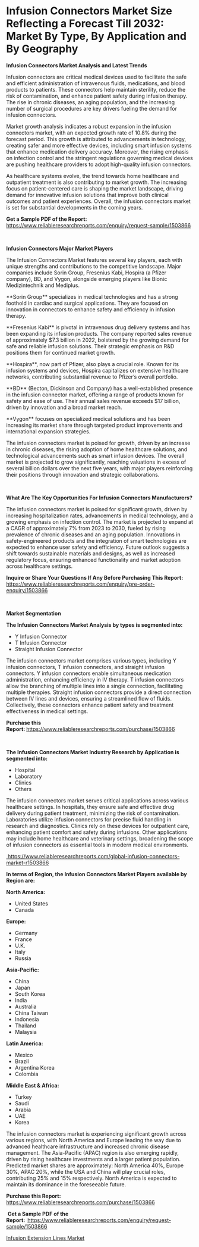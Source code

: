 <p><h1>Infusion Connectors Market Size Reflecting a Forecast Till 2032: Market By Type, By Application and By Geography</h1></p><p><strong>Infusion Connectors Market Analysis and Latest Trends</strong></p>
<p><p>Infusion connectors are critical medical devices used to facilitate the safe and efficient administration of intravenous fluids, medications, and blood products to patients. These connectors help maintain sterility, reduce the risk of contamination, and enhance patient safety during infusion therapy. The rise in chronic diseases, an aging population, and the increasing number of surgical procedures are key drivers fueling the demand for infusion connectors.</p><p>Market growth analysis indicates a robust expansion in the infusion connectors market, with an expected growth rate of 10.8% during the forecast period. This growth is attributed to advancements in technology, creating safer and more effective devices, including smart infusion systems that enhance medication delivery accuracy. Moreover, the rising emphasis on infection control and the stringent regulations governing medical devices are pushing healthcare providers to adopt high-quality infusion connectors. </p><p>As healthcare systems evolve, the trend towards home healthcare and outpatient treatment is also contributing to market growth. The increasing focus on patient-centered care is shaping the market landscape, driving demand for innovative infusion solutions that improve both clinical outcomes and patient experiences. Overall, the infusion connectors market is set for substantial developments in the coming years.</p></p>
<p><strong>Get a Sample PDF of the Report:&nbsp;</strong> <a href="https://www.reliableresearchreports.com/enquiry/request-sample/1503866?utm_campaign=2219&utm_medium=2&utm_source=Github&utm_content=ia&utm_term=23032025&utm_id=infusion-connectors">https://www.reliableresearchreports.com/enquiry/request-sample/1503866</a></p>
<p>&nbsp;</p>
<p><strong>Infusion Connectors Major Market Players</strong></p>
<p><p>The Infusion Connectors Market features several key players, each with unique strengths and contributions to the competitive landscape. Major companies include Sorin Group, Fresenius Kabi, Hospira (a Pfizer company), BD, and Vygon, alongside emerging players like Bionic Medizintechnik and Mediplus.</p><p>**Sorin Group** specializes in medical technologies and has a strong foothold in cardiac and surgical applications. They are focused on innovation in connectors to enhance safety and efficiency in infusion therapy.</p><p>**Fresenius Kabi** is pivotal in intravenous drug delivery systems and has been expanding its infusion products. The company reported sales revenue of approximately $7.3 billion in 2022, bolstered by the growing demand for safe and reliable infusion solutions. Their strategic emphasis on R&D positions them for continued market growth.</p><p>**Hospira**, now part of Pfizer, also plays a crucial role. Known for its infusion systems and devices, Hospira capitalizes on extensive healthcare networks, contributing substantial revenue to Pfizer’s overall portfolio.</p><p>**BD** (Becton, Dickinson and Company) has a well-established presence in the infusion connector market, offering a range of products known for safety and ease of use. Their annual sales revenue exceeds $17 billion, driven by innovation and a broad market reach.</p><p>**Vygon** focuses on specialized medical solutions and has been increasing its market share through targeted product improvements and international expansion strategies.</p><p>The infusion connectors market is poised for growth, driven by an increase in chronic diseases, the rising adoption of home healthcare solutions, and technological advancements such as smart infusion devices. The overall market is projected to grow significantly, reaching valuations in excess of several billion dollars over the next five years, with major players reinforcing their positions through innovation and strategic collaborations.</p></p>
<p>&nbsp;</p>
<p><strong>What Are The Key Opportunities For Infusion Connectors Manufacturers?</strong></p>
<p><p>The infusion connectors market is poised for significant growth, driven by increasing hospitalization rates, advancements in medical technology, and a growing emphasis on infection control. The market is projected to expand at a CAGR of approximately 7% from 2023 to 2030, fueled by rising prevalence of chronic diseases and an aging population. Innovations in safety-engineered products and the integration of smart technologies are expected to enhance user safety and efficiency. Future outlook suggests a shift towards sustainable materials and designs, as well as increased regulatory focus, ensuring enhanced functionality and market adoption across healthcare settings.</p></p>
<p><strong>Inquire or Share Your Questions If Any Before Purchasing This Report:</strong> <a href="https://www.reliableresearchreports.com/enquiry/pre-order-enquiry/1503866?utm_campaign=2219&utm_medium=2&utm_source=Github&utm_content=ia&utm_term=23032025&utm_id=infusion-connectors">https://www.reliableresearchreports.com/enquiry/pre-order-enquiry/1503866</a></p>
<p>&nbsp;</p>
<p><strong>Market Segmentation</strong></p>
<p><strong>The Infusion Connectors Market Analysis by types is segmented into:</strong></p>
<p><ul><li>Y Infusion Connector</li><li>T Infusion Connector</li><li>Straight Infusion Connector</li></ul></p>
<p><p>The infusion connectors market comprises various types, including Y infusion connectors, T infusion connectors, and straight infusion connectors. Y infusion connectors enable simultaneous medication administration, enhancing efficiency in IV therapy. T infusion connectors allow the branching of multiple lines into a single connection, facilitating multiple therapies. Straight infusion connectors provide a direct connection between IV lines and devices, ensuring a streamlined flow of fluids. Collectively, these connectors enhance patient safety and treatment effectiveness in medical settings.</p></p>
<p><strong>Purchase this Report:&nbsp;</strong><a href="https://www.reliableresearchreports.com/purchase/1503866?utm_campaign=2219&utm_medium=2&utm_source=Github&utm_content=ia&utm_term=23032025&utm_id=infusion-connectors">https://www.reliableresearchreports.com/purchase/1503866</a></p>
<p>&nbsp;</p>
<p><strong>The Infusion Connectors Market Industry Research by Application is segmented into:</strong></p>
<p><ul><li>Hospital</li><li>Laboratory</li><li>Clinics</li><li>Others</li></ul></p>
<p><p>The infusion connectors market serves critical applications across various healthcare settings. In hospitals, they ensure safe and effective drug delivery during patient treatment, minimizing the risk of contamination. Laboratories utilize infusion connectors for precise fluid handling in research and diagnostics. Clinics rely on these devices for outpatient care, enhancing patient comfort and safety during infusions. Other applications may include home healthcare and veterinary settings, broadening the scope of infusion connectors as essential tools in modern medical environments.</p></p>
<p><a href="https://www.reliableresearchreports.com/global-infusion-connectors-market-r1503866?utm_campaign=2219&utm_medium=2&utm_source=Github&utm_content=ia&utm_term=23032025&utm_id=infusion-connectors">&nbsp;https://www.reliableresearchreports.com/global-infusion-connectors-market-r1503866</a></p>
<p><strong>In terms of Region, the Infusion Connectors Market Players available by Region are:</strong></p>
<p>
    <p> <strong> North America: </strong>
        <ul>
            <li>United States</li>
            <li>Canada</li>
        </ul>
        </p> 
    <p> <strong> Europe: </strong>
        <ul>
            <li>Germany</li>
            <li>France</li>
            <li>U.K.</li>
            <li>Italy</li>
            <li>Russia</li>
        </ul>
        </p> 
    <p> <strong> Asia-Pacific: </strong>
        <ul>
            <li>China</li>
            <li>Japan</li>
            <li>South Korea</li>
            <li>India</li>
            <li>Australia</li>
            <li>China Taiwan</li>
            <li>Indonesia</li>
            <li>Thailand</li>
            <li>Malaysia</li>
        </ul>
        </p> 
    <p> <strong> Latin America: </strong>
        <ul>
            <li>Mexico</li>
            <li>Brazil</li>
            <li>Argentina Korea</li>
            <li>Colombia</li>
        </ul>
        </p> 
    <p> <strong> Middle East & Africa: </strong>
        <ul>
            <li>Turkey</li>
            <li>Saudi</li>
            <li>Arabia</li>
            <li>UAE</li>
            <li>Korea</li>
        </ul>
    </p>
    </p>
<p><p>The infusion connectors market is experiencing significant growth across various regions, with North America and Europe leading the way due to advanced healthcare infrastructure and increased chronic disease management. The Asia-Pacific (APAC) region is also emerging rapidly, driven by rising healthcare investments and a larger patient population. Predicted market shares are approximately: North America 40%, Europe 30%, APAC 20%, while the USA and China will play crucial roles, contributing 25% and 15% respectively. North America is expected to maintain its dominance in the foreseeable future.</p></p>
<p><strong>Purchase this Report: </strong><a href="https://www.reliableresearchreports.com/purchase/1503866?utm_campaign=2219&utm_medium=2&utm_source=Github&utm_content=ia&utm_term=23032025&utm_id=infusion-connectors">https://www.reliableresearchreports.com/purchase/1503866</a></p>
<p>&nbsp;<strong>Get a Sample PDF of the Report:&nbsp;&nbsp;</strong><a href="https://www.reliableresearchreports.com/enquiry/request-sample/1503866?utm_campaign=2219&utm_medium=2&utm_source=Github&utm_content=ia&utm_term=23032025&utm_id=infusion-connectors">https://www.reliableresearchreports.com/enquiry/request-sample/1503866</a></p>
<p><strong></strong></p>
<p><p><a href="https://github.com/rosamariarocque98/Market-Research-Report-List-1/blob/main/infusion-extension-lines-market.md?utm_campaign=2219&utm_medium=2&utm_source=Github&utm_content=ia&utm_term=23032025&utm_id=infusion-connectors">Infusion Extension Lines Market</a></p></p>